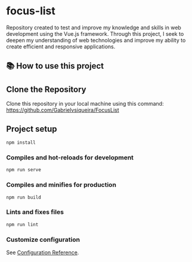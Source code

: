 # focus-list
Repository created to test and improve my knowledge and skills in web development using the Vue.js framework. Through this project, I seek to deepen my understanding of web technologies and improve my ability to create efficient and responsive applications.

## 📚 How to use this project

## Clone the Repository
Clone this repository in your local machine using this command:
https://github.com/Gabrielvsiqueira/FocusList

## Project setup
```
npm install
```

### Compiles and hot-reloads for development
```
npm run serve
```

### Compiles and minifies for production
```
npm run build
```

### Lints and fixes files
```
npm run lint
```

### Customize configuration
See [Configuration Reference](https://cli.vuejs.org/config/).
